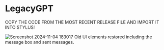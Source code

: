 # LegacyGPT
COPY THE CODE FROM THE MOST RECENT RELEASE FILE AND IMPORT IT INTO STYLUS!

![Screenshot 2024-11-04 183017](https://github.com/user-attachments/assets/38720c64-d6ff-4212-b8a8-c7d11f0c3e53)
Old UI elements restored including the message box and sent messages.
